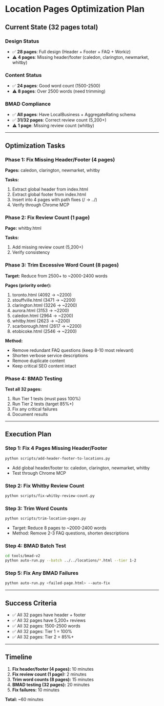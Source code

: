 # Location Pages Optimization Plan

## Current State (32 pages total)

### Design Status
- ✅ **28 pages**: Full design (Header + Footer + FAQ + Workiz)
- ⚠️ **4 pages**: Missing header/footer (caledon, clarington, newmarket, whitby)

### Content Status
- ✅ **24 pages**: Good word count (1500-2500)
- ⚠️ **8 pages**: Over 2500 words (need trimming)

### BMAD Compliance
- ✅ **All pages**: Have LocalBusiness + AggregateRating schema
- ✅ **31/32 pages**: Correct review count (5,200+)
- ⚠️ **1 page**: Missing review count (whitby)

---

## Optimization Tasks

### Phase 1: Fix Missing Header/Footer (4 pages)
**Pages:** caledon, clarington, newmarket, whitby

**Tasks:**
1. Extract global header from index.html
2. Extract global footer from index.html
3. Insert into 4 pages with path fixes (/ → ../)
4. Verify through Chrome MCP

### Phase 2: Fix Review Count (1 page)
**Page:** whitby.html

**Tasks:**
1. Add missing review count (5,200+)
2. Verify consistency

### Phase 3: Trim Excessive Word Count (8 pages)
**Target:** Reduce from 2500+ to ~2000-2400 words

**Pages (priority order):**
1. toronto.html (4092 → ~2200)
2. stouffville.html (3471 → ~2200)
3. clarington.html (3226 → ~2200)
4. aurora.html (3153 → ~2200)
5. caledon.html (2964 → ~2200)
6. whitby.html (2623 → ~2200)
7. scarborough.html (2617 → ~2200)
8. etobicoke.html (2546 → ~2200)

**Method:**
- Remove redundant FAQ questions (keep 8-10 most relevant)
- Shorten verbose service descriptions
- Remove duplicate content
- Keep critical SEO content intact

### Phase 4: BMAD Testing
**Test all 32 pages:**
1. Run Tier 1 tests (must pass 100%)
2. Run Tier 2 tests (target 85%+)
3. Fix any critical failures
4. Document results

---

## Execution Plan

### Step 1: Fix 4 Pages Missing Header/Footer
```bash
python scripts/add-header-footer-to-locations.py
```
- Add global header/footer to: caledon, clarington, newmarket, whitby
- Test through Chrome MCP

### Step 2: Fix Whitby Review Count
```bash
python scripts/fix-whitby-review-count.py
```

### Step 3: Trim Word Counts
```bash
python scripts/trim-location-pages.py
```
- Target: Reduce 8 pages to ~2000-2400 words
- Method: Remove 2-3 FAQ questions, shorten descriptions

### Step 4: BMAD Batch Test
```bash
cd tools/bmad-v2
python auto-run.py --batch ../../locations/*.html --tier 1-2
```

### Step 5: Fix Any BMAD Failures
```bash
python auto-run.py <failed-page.html> --auto-fix
```

---

## Success Criteria

- ✅ All 32 pages have header + footer
- ✅ All 32 pages have 5,200+ reviews
- ✅ All 32 pages: 1500-2500 words
- ✅ All 32 pages: Tier 1 = 100%
- ✅ All 32 pages: Tier 2 = 85%+

---

## Timeline

1. **Fix header/footer (4 pages):** 10 minutes
2. **Fix review count (1 page):** 2 minutes
3. **Trim word counts (8 pages):** 15 minutes
4. **BMAD testing (32 pages):** 20 minutes
5. **Fix failures:** 10 minutes

**Total:** ~60 minutes
